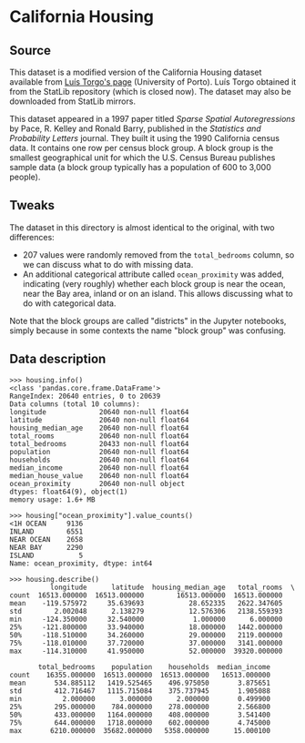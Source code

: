 # California Housing

## Source
This dataset is a modified version of the California Housing dataset available from [Luís Torgo's page](http://www.dcc.fc.up.pt/~ltorgo/Regression/cal_housing.html) (University of Porto). Luís Torgo obtained it from the StatLib repository (which is closed now). The dataset may also be downloaded from StatLib mirrors.

This dataset appeared in a 1997 paper titled *Sparse Spatial Autoregressions* by Pace, R. Kelley and Ronald Barry, published in the *Statistics and Probability Letters* journal. They built it using the 1990 California census data. It contains one row per census block group. A block group is the smallest geographical unit for which the U.S. Census Bureau publishes sample data (a block group typically has a population of 600 to 3,000 people).

## Tweaks
The dataset in this directory is almost identical to the original, with two differences:

* 207 values were randomly removed from the `total_bedrooms` column, so we can discuss what to do with missing data.
* An additional categorical attribute called `ocean_proximity` was added, indicating (very roughly) whether each block group is near the ocean, near the Bay area, inland or on an island. This allows discussing what to do with categorical data.

Note that the block groups are called "districts" in the Jupyter notebooks, simply because in some contexts the name "block group" was confusing.

## Data description

    >>> housing.info()
    <class 'pandas.core.frame.DataFrame'>
    RangeIndex: 20640 entries, 0 to 20639
    Data columns (total 10 columns):
    longitude             20640 non-null float64
    latitude              20640 non-null float64
    housing_median_age    20640 non-null float64
    total_rooms           20640 non-null float64
    total_bedrooms        20433 non-null float64
    population            20640 non-null float64
    households            20640 non-null float64
    median_income         20640 non-null float64
    median_house_value    20640 non-null float64
    ocean_proximity       20640 non-null object
    dtypes: float64(9), object(1)
    memory usage: 1.6+ MB

    >>> housing["ocean_proximity"].value_counts()
    <1H OCEAN     9136
    INLAND        6551
    NEAR OCEAN    2658
    NEAR BAY      2290
    ISLAND           5
    Name: ocean_proximity, dtype: int64

    >>> housing.describe()
              longitude      latitude  housing_median_age   total_rooms  \
    count  16513.000000  16513.000000        16513.000000  16513.000000
    mean    -119.575972     35.639693           28.652335   2622.347605
    std        2.002048      2.138279           12.576306   2138.559393
    min     -124.350000     32.540000            1.000000      6.000000
    25%     -121.800000     33.940000           18.000000   1442.000000
    50%     -118.510000     34.260000           29.000000   2119.000000
    75%     -118.010000     37.720000           37.000000   3141.000000
    max     -114.310000     41.950000           52.000000  39320.000000

           total_bedrooms    population    households  median_income
    count    16355.000000  16513.000000  16513.000000   16513.000000
    mean       534.885112   1419.525465    496.975050       3.875651
    std        412.716467   1115.715084    375.737945       1.905088
    min          2.000000      3.000000      2.000000       0.499900
    25%        295.000000    784.000000    278.000000       2.566800
    50%        433.000000   1164.000000    408.000000       3.541400
    75%        644.000000   1718.000000    602.000000       4.745000
    max       6210.000000  35682.000000   5358.000000      15.000100
 
